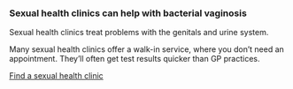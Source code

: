### Sexual health clinics can help with bacterial vaginosis

Sexual health clinics treat problems with the genitals and urine system.

Many sexual health clinics offer a walk-in service, where you don’t need an
appointment. They’ll often get test results quicker than GP practices.

[Find a sexual health clinic](http://www.nhs.uk/service-search/Sexual-health-information-and-support/LocationSearch/734)
